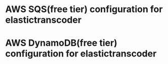 # AWS SQS(free tier) configuration for elastictranscoder
# AWS DynamoDB(free tier) configuration for elastictranscoder